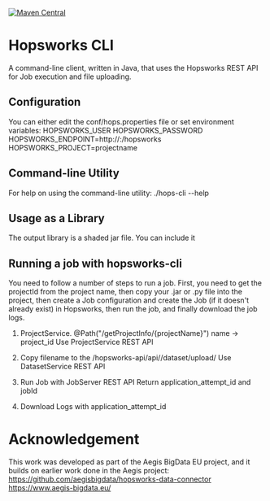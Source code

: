 [![Maven Central](https://maven-badges.herokuapp.com/maven-central/cz.jirutka.rsql/rsql-parser/badge.svg)](https://maven-badges.herokuapp.com/maven-central/io.hops/hopsworks-cli)

# Hopsworks CLI

A command-line client, written in Java, that uses the Hopsworks REST API for Job execution and file uploading.

## Configuration

You can either edit the conf/hops.properties file or set environment variables:
HOPSWORKS_USER
HOPSWORKS_PASSWORD
HOPSWORKS_ENDPOINT=http://<hostname>:<port>/hopsworks
HOPSWORKS_PROJECT=projectname

## Command-line Utility

For help on using the command-line utility:
./hops-cli --help


## Usage as a Library

The output library is a shaded jar file. You can include it




## Running a job with hopsworks-cli

You need to follow a number of steps to run a job. First, you need to get the projectId from the project name, then copy your .jar or .py file into the project, then create a Job configuration and create the Job (if it doesn't already exist) in Hopsworks, then run the job, and finally download the job logs.



1. ProjectService.   @Path("/getProjectInfo/{projectName}")
 name -> project_id 
Use ProjectService REST API

2. Copy filename to the  <endpoint>/hopsworks-api/api/<id>/dataset/upload/<filename>
Use DatasetService REST API

3. Run Job with JobServer REST API
Return application_attempt_id and jobId

4. Download Logs with application_attempt_id


# Acknowledgement

This work was developed as part of the Aegis BigData EU project, and it builds on earlier work done in the Aegis project: https://github.com/aegisbigdata/hopsworks-data-connector
https://www.aegis-bigdata.eu/

